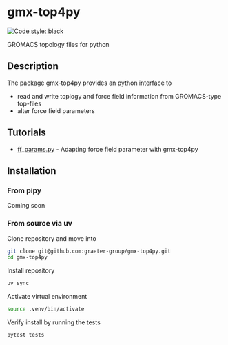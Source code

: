 # gmx-top4py 

<p align="left">
<a href="https://github.com/psf/black"><img alt="Code style: black" src="https://img.shields.io/badge/code%20style-black-000000.svg"></a>
</p>

GROMACS topology files for python

## Description
The package gmx-top4py provides an python interface to
* read and write toplogy and force field information from GROMACS-type top-files
* alter force field parameters 

## Tutorials
* [ff_params.py](examples/ff_params.py) - Adapting force field parameter with gmx-top4py

## Installation
### From pipy
Coming soon
### From source via uv
Clone repository and move into
```bash
git clone git@github.com:graeter-group/gmx-top4py.git
cd gmx-top4py
```
Install repository
```bash
uv sync
```
Activate virtual environment
```bash
source .venv/bin/activate
```
Verify install by running the tests
```bash
pytest tests
```
